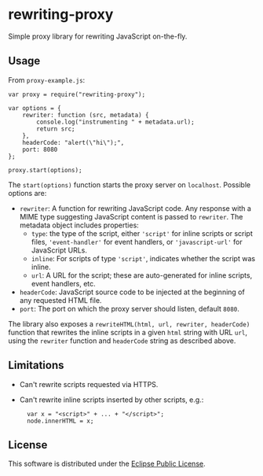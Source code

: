 rewriting-proxy
===============

Simple proxy library for rewriting JavaScript on-the-fly.


Usage
-----

From `proxy-example.js`:

	var proxy = require("rewriting-proxy");
	
	var options = {
		rewriter: function (src, metadata) {
			console.log("instrumenting " + metadata.url);
			return src;		
		},
		headerCode: "alert(\"hi\");",
		port: 8080
	};
	
	proxy.start(options);

	
The `start(options)` function starts the proxy server on `localhost`.  Possible options are:

* `rewriter`: A function for rewriting JavaScript code.  Any response with a MIME type suggesting JavaScript content
is passed to `rewriter`.  The metadata object includes properties:
    * `type`: the type of the script, either `'script'` for inline scripts or script files, `'event-handler'` for event
      handlers, or `'javascript-url'` for JavaScript URLs.
    * `inline`: For scripts of type `'script'`, indicates whether the script was inline.
    * `url`: A URL for the script; these are auto-generated for inline scripts, event handlers, etc.
* `headerCode`: JavaScript source code to be injected at the beginning of any requested HTML file.
* `port`: The port on which the proxy server should listen, default `8080`.

The library also exposes a `rewriteHTML(html, url, rewriter, headerCode)` function that rewrites the inline scripts
in a given `html` string with URL `url`, using the `rewriter` function and `headerCode` string as described above.

Limitations
-----------

* Can't rewrite scripts requested via HTTPS.
* Can't rewrite inline scripts inserted by other scripts, e.g.:

	    var x = "<script>" + ... + "</script>";
	    node.innerHTML = x;


License
-------

This software is distributed under the [Eclipse Public License](http://www.eclipse.org/legal/epl-v10.html).
